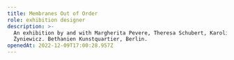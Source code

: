 ```yaml
---
title: Membranes Out of Order
role: exhibition designer
description: >-
  An exhibition by and with Margherita Pevere, Theresa Schubert, Karolina
  Żyniewicz. Bethanien Kunstquartier, Berlin.
openedAt: 2022-12-09T17:00:28.957Z
---
```


